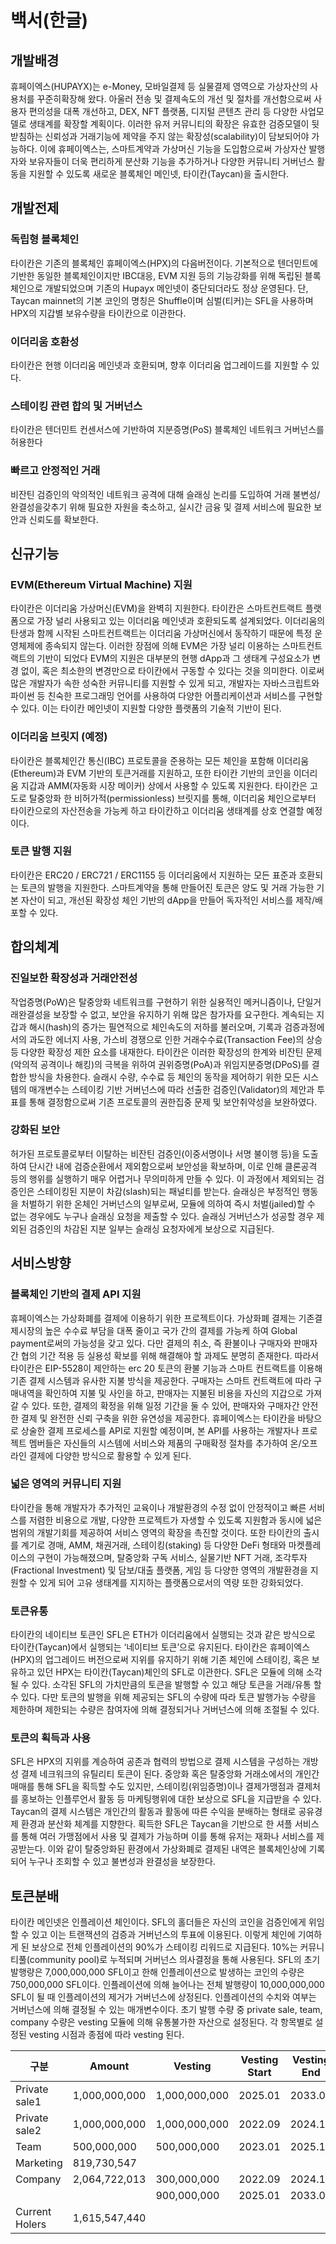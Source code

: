 # 백서(한글)
## 개발배경
휴페이엑스(HUPAYX)는 e-Money, 모바일결제 등 실물결제 영역으로 가상자산의 사용처를 꾸준히확장해 왔다. 아울러 전송 및 결제속도의 개선 및 절차를 개선함으로써 사용자 편의성을 대폭 개선하고, DEX, NFT 플랫폼, 디지털 콘텐츠 관리 등 다양한 사업모델로 생태계를 확장할 계획이다.
이러한 유저 커뮤니티의 확장은 유효한 검증모델이 뒷받침하는 신뢰성과 거래기능에 제약을 주지 않는 확장성(scalability)이 담보되어야 가능하다. 이에 휴페이엑스는, 스마트계약과 가상머신 기능을 도입함으로써 가상자산 발행자와 보유자들이 더욱 편리하게 분산화 기능을 추가하거나 다양한 커뮤니티 거버넌스 활동을 지원할 수 있도록 새로운 블록체인 메인넷, 타이칸(Taycan)을 출시한다.


## 개발전제
### 독립형 블록체인
타이칸은 기존의 블록체인 휴페이엑스(HPX)의 다음버전이다. 기본적으로 텐더민트에 기반한 동일한 블록체인이지만 IBC대응, EVM 지원 등의 기능강화를 위해 독립된 블록체인으로 개발되었으며 기존의 Hupayx 메인넷이 중단되더라도 정상 운영된다. 단, Taycan mainnet의 기본 코인의 명칭은 Shuffle이며 심벌(티커)는 SFL을 사용하며 HPX의 지갑별 보유수량을 타이칸으로 이관한다.

### 이더리움 호환성
타이칸은 현행 이더리움 메인넷과 호환되며, 향후 이더리움 업그레이드를 지원할 수 있다.

### 스테이킹 관련 합의 및 거버넌스
타이칸은 텐더민트 컨센서스에 기반하여 지분증명(PoS) 블록체인 네트워크 거버넌스를 허용한다

### 빠르고 안정적인 거래
비잔틴 검증인의 악의적인 네트워크 공격에 대해 슬래싱 논리를 도입하여 거래 불변성/완결성을갖추기 위해 필요한 자원을 축소하고, 실시간 금융 및 결제 서비스에 필요한 보안과 신뢰도를 확보한다.

## 신규기능
### EVM(Ethereum Virtual Machine) 지원
타이칸은 이더리움 가상머신(EVM)을 완벽히 지원한다. 타이칸은 스마트컨트랙트 플랫폼으로 가장 널리 사용되고 있는 이더리움 메인넷과 호환되도록 설계되었다. 이더리움의 탄생과 함께 시작된 스마트컨트랙트는 이더리움 가상머신에서 동작하기 때문에 특정 운영체제에 종속되지 않는다. 이러한 장점에 의해 EVM은 가장 널리 이용하는 스마트컨트랙트의 기반이 되었다
EVM의 지원은 대부분의 현행 dApp과 그 생태계 구성요소가 변경 없이, 혹은 최소한의 변경만으로 타이칸에서 구동할 수 있다는 것을 의미한다. 이로써 많은 개발자가 속한 성숙한 커뮤니티를 지원할 수 있게 되고, 개발자는 자바스크립트와 파이썬 등 친숙한 프로그래밍 언어를 사용하여 다양한 어플리케이션과 서비스를 구현할 수 있다. 이는 타이칸 메인넷이 지원할 다양한 플랫폼의 기술적 기반이 된다.


### 이더리움 브릿지 (예정)
 타이칸은 블록체인간 통신(IBC) 프로토콜을 준용하는 모든 체인을 포함해 이더리움(Ethereum)과 EVM 기반의 토큰거래를 지원하고, 또한 타이칸 기반의 코인을 이더리움 지갑과 AMM(자동화 시장 메이커) 상에서 사용할 수 있도록 지원한다. 타이칸은 고도로 탈중앙화 한 비허가적(permissionless) 브릿지를 통해, 이더리움 체인으로부터 타이칸으로의 자산전송을 가능케 하고 타이칸하고 이더리움 생태계를 상호 연결할 예정이다. 

### 토큰 발행 지원
타이칸은 ERC20 / ERC721 / ERC1155 등 이더리움에서 지원하는 모든 표준과 호환되는 토큰의 발행을 지원한다. 스마트계약을 통해 만들어진 토큰은 양도 및 거래 가능한 기본 자산이 되고, 개선된 확장성 체인 기반의 dApp을 만들어 독자적인 서비스를 제작/배포할 수 있다. 

## 합의체계
### 진일보한 확장성과 거래안전성
작업증명(PoW)은 탈중앙화 네트워크를 구현하기 위한 실용적인 메커니즘이나, 단일거래완결성을 보장할 수 없고, 보안을 유지하기 위해 많은 참가자를 요구한다. 계속되는 지갑과 해시(hash)의 증가는 필연적으로 체인속도의 저하를 불러오며, 기록과 검증과정에서의 과도한 에너지 사용, 가스비 경쟁으로 인한 거래수수료(Transaction Fee)의 상승 등 다양한 확장성 제한 요소를 내재한다.
타이칸은 이러한 확장성의 한계와 비잔틴 문제(악의적 공격이나 해킹)의 극복을 위하여 권위증명(PoA)과 위임지분증명(DPoS)를 결합한 방식을 차용한다. 슬래시 수량, 수수료 등 체인의 동작을 제어하기 위한 모든 시스템의 매개변수는 스테이킹 기반 거버넌스에 따라 선출한 검증인(Validator)의 제안과 투표를 통해 결정함으로써 기존 프로토콜의 권한집중 문제 및 보안취약성을 보완하였다.


### 강화된 보안
허가된 프로토콜로부터 이탈하는 비잔틴 검증인(이중서명이나 서명 불이행 등)을 도출하여 단시간 내에 검증순환에서 제외함으로써 보안성을 확보하며, 이로 인해 클론공격 등의 행위를 실행하기 매우 어렵거나 무의미하게 만들 수 있다. 이 과정에서 제외되는 검증인은 스테이킹된 지분이 차감(slash)되는 패널티를 받는다. 슬래싱은 부정적인 행동을 처벌하기 위한 온체인 거버넌스의 일부로써, 모듈에 의하여 즉시 처벌(jailed)할 수 없는 경우에도 누구나 슬래싱 요청을 제출할 수 있다. 슬래싱 거버넌스가 성공할 경우 제외된 검증인의 차감된 지분 일부는 슬래싱 요청자에게 보상으로 지급된다.

## 서비스방향
### 블록체인 기반의 결제 API 지원
휴페이엑스는 가상화폐를 결제에 이용하기 위한 프로젝트이다. 가상화폐 결제는 기존결제시장의 높은 수수료 부담을 대폭 줄이고 국가 간의 결제를 가능케 하여 Global payment로써의 가능성을 갖고 있다. 다만 결제의 취소, 즉 환불이나 구매자와 판매자간 협의 기간 적용 등 실용성 확보를 위해 해결해야 할 과제도 분명히 존재한다. 따라서 타이칸은 EIP-5528이 제안하는 erc 20 토큰의 환불 기능과 스마트 컨트랙트를 이용해 기존 결제 시스템과 유사한 지불 방식을 제공한다. 구매자는 스마트 컨트랙트에 따라 구매내역을 확인하여 지불 및 사인을 하고, 판매자는 지불된 비용을 자신의 지갑으로 가져 갈 수 있다. 또한, 결제의 확정을 위해 일정 기간을 둘 수 있어, 판매자와 구매자간 안전한 결제 및 완전한 신뢰 구축을 위한 유연성을 제공한다. 휴페이엑스는 타이칸을 바탕으로 상술한 결제 프로세스를 API로 지원할 예정이며, 본 API를 사용하는 개발자나 프로젝트 멤버들은 자신들의 시스템에 서비스와 제품의 구매확정 절차를 추가하여 온/오프라인 결제에 다양한 방식으로 활용할 수 있게 된다. 

### 넓은 영역의 커뮤니티 지원
타이칸을 통해 개발자가 추가적인 교육이나 개발환경의 수정 없이 안정적이고 빠른 서비스를 저렴한 비용으로 개발, 다양한 프로젝트가 자생할 수 있도록 지원함과 동시에 넓은 범위의 개발기회를 제공하여 서비스 영역의 확장을 촉진할 것이다. 또한 타이칸의 출시를 계기로 경매, AMM, 채권거래, 스테이킹(staking) 등 다양한 DeFi 형태와 마켓플레이스의 구현이 가능해졌으며, 탈중앙화 구독 서비스, 실물기반 NFT 거래, 조각투자(Fractional Investment) 및 담보/대출 플랫폼, 게임 등 다양한 영역의 개발환경을 지원할 수 있게 되어 고유 생태계를 지지하는 플랫폼으로서의 역량 또한 강화되었다.

### 토큰유통
타이칸의 네이티브 토큰인 SFL은 ETH가 이더리움에서 실행되는 것과 같은 방식으로 타이칸(Taycan)에서 실행되는 ‘네이티브 토큰’으로 유지된다. 타이칸은 휴페이엑스(HPX)의 업그레이드 버전으로써 지위를 유지하기 위해 기존 체인에 스테이킹, 혹은 보유하고 있던 HPX는 타이칸(Taycan)체인의 SFL로 이관한다.
 SFL은 모듈에 의해 소각될 수 있다. 소각된 SFL의 가치만큼의 토큰을 발행할 수 있고 해당 토큰을 거래/유통 할 수 있다. 다만 토큰의 발행을 위해 제공되는 SFL의 수량에 따라 토큰 발행가능 수량을 제한하며 제한되는 수량은 참여자에 의해 결정되거나 거버넌스에 의해 조절될 수 있다.

 ### 토큰의 획득과 사용
 SFL은 HPX의 지위를 계승하여 공존과 협력의 방법으로 결제 시스템을 구성하는 개방성 결제 네크워크의 유틸리티 토큰이 된다. 중앙화 혹은 탈중앙화 거래소에서의 개인간 매매를 통해 SFL을 획득할 수도 있지만, 스테이킹(위임증명)이나 결제가맹점과 결제처를 홍보하는 인플루언서 활동 등 마케팅행위에 대한 보상으로 SFL을 지급받을 수 있다. Taycan의 결제 시스템은 개인간의 활동과 활동에 따른 수익을 분배하는 형태로 공유경제 환경과 분산화 체계를 지향한다.
획득한 SFL은 Taycan을 기반으로 한 셔플 서비스를 통해 여러 가맹점에서 사용 및 결제가 가능하며 이를 통해 유저는 재화나 서비스를 제공받는다. 이와 같이 탈중앙화된 환경에서 가상화폐로 결제된 내역은 블록체인상에 기록되어 누구나 조회할 수 있고 불변성과 완결성을 보장한다.

## 토큰분배
타이칸 메인넷은 인플레이션 체인이다. SFL의 홀더들은 자신의 코인을 검증인에게 위임할 수 있고 이는 트랜잭션의 검증과 거버넌스의 투표에 이용된다. 이렇게 체인에 기여하게 된 보상으로 전체 인플레이션의 90%가 스테이킹 리워드로 지급된다. 10%는 커뮤니티풀(community pool)로 누적되며 거버넌스 의사결정을 통해 사용된다. SFL의 초기 발행량은 7,000,000,000 SFL이고 한해 인플레이션으로 발생하는 코인의 수량은 750,000,000 SFL이다. 인플레이션에 의해 늘어나는 전체 발행량이 10,000,000,000 SFL이 될 때 인플레이션의 제거가 거버넌스에 상정된다. 인플레이션의 수치와 여부는 거버넌스에 의해 결정될 수 있는 매개변수이다.
초기 발행 수량 중 private sale, team, company 수량은 vesting 모듈에 의해 유통불가한 자산으로 설정된다. 각 항목별로 설정된 vesting 시점과 종점에 따라 vesting 된다.


|구분|Amount|Vesting|Vesting Start|Vesting End|
|------|---|---|---|---|
|Private sale1|1,000,000,000|1,000,000,000|2025.01|2033.04|
|Private sale2|1,000,000,000|1,000,000,000|2022.09|2024.12|
|Team|500,000,000|500,000,000|2023.01|2025.12|
|Marketing|819,730,547|
|Company|2,064,722,013|300,000,000|2022.09|2024.12|
|||900,000,000|2025.01|2033.04|
|Current Holers|1,615,547,440||||

